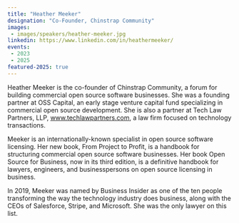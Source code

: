 ```yaml
---
title: "Heather Meeker"
designation: "Co-Founder, Chinstrap Community"
images:
 - images/speakers/heather-meeker.jpg
linkedin: https://www.linkedin.com/in/heathermeeker/
events:
 - 2023
 - 2025
featured-2025: true
---
```


Heather Meeker is the co-founder of Chinstrap Community, a forum for building commercial open source software businesses. She was a founding partner at OSS Capital, an early stage venture capital fund specializing in commercial open source development. She is also a partner at Tech Law Partners, LLP, www.techlawpartners.com, a law firm focused on technology transactions.

Meeker is an internationally-known specialist in open source software licensing. Her new book, From Project to Profit, is a handbook for structuring commercial open source software businesses. Her book Open Source for Business, now in its third edition, is a definitive handbook for lawyers, engineers, and businesspersons on open source licensing in business. 
 
In 2019, Meeker was named by Business Insider as one of the ten people transforming the way the technology industry does business, along with the CEOs of Salesforce, Stripe, and Microsoft. She was the only lawyer on this list.